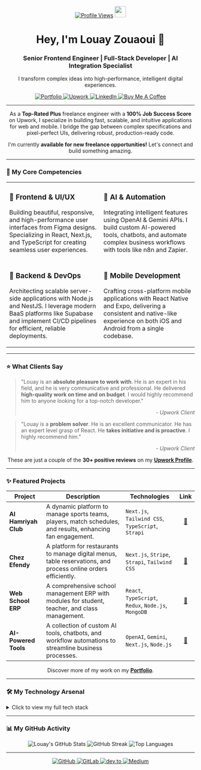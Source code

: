 <!--
*
*  Hi, I'm Louay Zouaoui! 👋
*
*  This README is designed to be a living document showcasing my skills and projects.
*  Feel free to connect with me on any of the platforms below!
*
-->

<div align="center">
  <a href="https://www.upwork.com/freelancers/louay" target="_blank"><img src="https://komarev.com/ghpvc/?username=louay24&label=Profile%20Views&color=6fda44&style=flat-square" alt="Profile Views"/></a>
  <img src="https://media.giphy.com/media/hvRJCLFzcasrR4ia7z/giphy.gif" width="30px" />
</div>

<div align="center">
  <h1>Hey, I'm Louay Zouaoui 🚀</h1>
  <h3>Senior Frontend Engineer | Full-Stack Developer | AI Integration Specialist</h3>
  <p>I transform complex ideas into high-performance, intelligent digital experiences.</p>
</div>

<p align="center">
  <a href="https://www.louayzouaoui.com/" target="_blank">
    <img src="https://img.shields.io/badge/Portfolio-000000?style=for-the-badge&logo=About.me&logoColor=white" alt="Portfolio">
  </a>
  <a href="https://www.upwork.com/freelancers/louay" target="_blank">
    <img src="https://img.shields.io/badge/Upwork-Top%20Rated%20Plus-6FDA44?style=for-the-badge&logo=Upwork&logoColor=white" alt="Upwork">
  </a>
  <a href="https://www.linkedin.com/in/louayzouaoui/" target="_blank">
    <img src="https://img.shields.io/badge/LinkedIn-0077B5?style=for-the-badge&logo=linkedin&logoColor=white" alt="LinkedIn">
  </a>
  <a href="https://buymeacoffee.com/zlouay4520y" target="_blank">
    <img src="https://img.shields.io/badge/Buy%20Me%20A%20Coffee-FFDD00?style=for-the-badge&logo=buy-me-a-coffee&logoColor=black" alt="Buy Me A Coffee">
  </a>
</p>

---

<div align="center">
  <p>
    As a <strong>Top-Rated Plus</strong> freelance engineer with a <strong>100% Job Success Score</strong> on Upwork, I specialize in building fast, scalable, and intuitive applications for web and mobile. I bridge the gap between complex specifications and pixel-perfect UIs, delivering robust, production-ready code.
  </p>
  
  <p>
    I'm currently <strong>available for new freelance opportunities!</strong> Let's connect and build something amazing.
  </p>
</div>

---

### 🎯 My Core Competencies

<table>
  <tr>
    <td width="50%" valign="top">
      <h3>🚀 Frontend & UI/UX</h3>
      <p>Building beautiful, responsive, and high-performance user interfaces from Figma designs. Specializing in React, Next.js, and TypeScript for creating seamless user experiences.</p>
    </td>
    <td width="50%" valign="top">
      <h3>🤖 AI & Automation</h3>
      <p>Integrating intelligent features using OpenAI & Gemini APIs. I build custom AI-powered tools, chatbots, and automate complex business workflows with tools like n8n and Zapier.</p>
    </td>
  </tr>
  <tr>
    <td width="50%" valign="top">
      <h3>🔧 Backend & DevOps</h3>
      <p>Architecting scalable server-side applications with Node.js and NestJS. I leverage modern BaaS platforms like Supabase and implement CI/CD pipelines for efficient, reliable deployments.</p>
    </td>
    <td width="50%" valign="top">
      <h3>📱 Mobile Development</h3>
      <p>Crafting cross-platform mobile applications with React Native and Expo, delivering a consistent and native-like experience on both iOS and Android from a single codebase.</p>
    </td>
  </tr>
</table>

---

### ⭐ What Clients Say

> "Louay is an **absolute pleasure to work with**. He is an expert in his field, and he is very communicative and professional. He delivered **high-quality work on time and on budget**. I would highly recommend him to anyone looking for a top-notch developer."
>
> <p align="right"><em>- Upwork Client</em></p>

> "Louay is a **problem solver**. He is an excellent communicator. He has an expert level grasp of React. He **takes initiative and is proactive**. I highly recommend him."
>
> <p align="right"><em>- Upwork Client</em></p>

<p align="center">
  These are just a couple of the <strong>30+ positive reviews</strong> on my <a href="https://www.upwork.com/freelancers/louay" target="_blank"><strong>Upwork Profile</strong></a>.
</p>

---

### ✨ Featured Projects

| Project              | Description                                                                                                    | Technologies                                         |                      Link                      |
| -------------------- | -------------------------------------------------------------------------------------------------------------- | ---------------------------------------------------- | :--------------------------------------------: |
| **Al Hamriyah Club** | A dynamic platform to manage sports teams, players, match schedules, and results, enhancing fan engagement.    | `Next.js`, `Tailwind CSS`, `TypeScript`, `Strapi`    |      [🔗](https://www.alhamriyahclub.ae/)      |
| **Chez Efendy**      | A platform for restaurants to manage digital menus, table reservations, and process online orders efficiently. | `Next.js`, `Stripe`, `Strapi`, `Tailwind CSS`        |         [🔗](https://chezeffendy.com)          |
| **Web School ERP**   | A comprehensive school management ERP with modules for student, teacher, and class management.                 | `React`, `TypeScript`, `Redux`, `Node.js`, `MongoDB` | [🔗](https://github.com/Louay24/WebSchool-ERP) |
| **AI-Powered Tools** | A collection of custom AI tools, chatbots, and workflow automations to streamline business processes.          | `OpenAI`, `Gemini`, `Next.js`, `Node.js`             |      [🔗](https://www.louayzouaoui.com/)       |

<p align="center">
  Discover more of my work on my <a href="https://www.louayzouaoui.com/" target="_blank"><strong>Portfolio</strong></a>.
</p>

---

### 🛠️ My Technology Arsenal

<details>
<summary>Click to view my full tech stack</summary>

#### Frontend

<p>
    <img src="https://img.shields.io/badge/React-20232A?style=for-the-badge&logo=react&logoColor=61DAFB" alt="React">
    <img src="https://img.shields.io/badge/Next.js-000000?style=for-the-badge&logo=nextdotjs&logoColor=white" alt="Next.js">
    <img src="https://img.shields.io/badge/TypeScript-3178C6?style=for-the-badge&logo=typescript&logoColor=white" alt="TypeScript">
    <img src="https://img.shields.io/badge/Tailwind_CSS-38B2AC?style=for-the-badge&logo=tailwind-css&logoColor=white" alt="Tailwind CSS">
    <img src="https://img.shields.io/badge/shadcn/ui-000000?style=for-the-badge" alt="Shadcn/UI">
    <img src="https://img.shields.io/badge/React_Native-20232A?style=for-the-badge&logo=react&logoColor=61DAFB" alt="React Native">
    <img src="https://img.shields.io/badge/Expo-000020?style=for-the-badge&logo=expo&logoColor=white" alt="Expo">
</p>

#### Backend & DevOps

<p>
    <img src="https://img.shields.io/badge/Node.js-339933?style=for-the-badge&logo=nodedotjs&logoColor=white" alt="Node.js">
    <img src="https://img.shields.io/badge/NestJS-E0234E?style=for-the-badge&logo=nestjs&logoColor=white" alt="NestJS">
    <img src="https://img.shields.io/badge/Supabase-3FCF8E?style=for-the-badge&logo=supabase&logoColor=white" alt="Supabase">
    <img src="https://img.shields.io/badge/CI/CD-000000?style=for-the-badge&logo=github-actions&logoColor=white" alt="CI/CD">
</p>

#### AI & Automation

<p>
    <img src="https://img.shields.io/badge/OpenAI-412991?style=for-the-badge&logo=openai&logoColor=white" alt="OpenAI">
    <img src="https://img.shields.io/badge/Gemini-8E75A3?style=for-the-badge&logo=google-gemini&logoColor=white" alt="Gemini">
    <img src="https://img.shields.io/badge/n8n-1A1A1A?style=for-the-badge&logo=n8n&logoColor=white" alt="n8n">
    <img src="https://img.shields.io/badge/Zapier-FF4A00?style=for-the-badge&logo=zapier&logoColor=white" alt="Zapier">
    <img src="https://img.shields.io/badge/Make-000000?style=for-the-badge&logo=make&logoColor=white" alt="Make">
    <img src="https://img.shields.io/badge/Sanity-F03E2F?style=for-the-badge&logo=sanity&logoColor=white" alt="Sanity">
    <img src="https://img.shields.io/badge/Strapi-2E7EEA?style=for-the-badge&logo=strapi&logoColor=white" alt="Strapi">
</p>
</details>

---

### 📊 My GitHub Activity

<p align="center">
  <img src="https://github-readme-stats.vercel.app/api?username=Louay24&show_icons=true&theme=radical&rank_icon=github&count_private=true&hide_border=true" alt="Louay's GitHub Stats" />
  <img src="https://github-readme-streak-stats.vercel.app/?user=Louay24&theme=radical&hide_border=true" alt="GitHub Streak" />
  <img src="https://github-readme-stats.vercel.app/api/top-langs/?username=Louay24&layout=compact&theme=radical&hide_border=true" alt="Top Languages" />
</p>

---

<p align="center">
  <a href="https://github.com/Louay24" target="_blank">
    <img src="https://img.shields.io/badge/GitHub-181717?style=for-the-badge&logo=github&logoColor=white" alt="GitHub">
  </a>
  <a href="https://gitlab.com/Louay24" target="_blank">
    <img src="https://img.shields.io/badge/GitLab-FC6D26?style=for-the-badge&logo=gitlab&logoColor=white" alt="GitLab">
  </a>
  <a href="https://dev.to/louay24" target="_blank">
    <img src="https://img.shields.io/badge/dev.to-0A0A0A?style=for-the-badge&logo=dev.to&logoColor=white" alt="dev.to">
  </a>
  <a href="https://medium.com/@zlouay452003" target="_blank">
    <img src="https://img.shields.io/badge/Medium-000000?style=for-the-badge&logo=medium&logoColor=white" alt="Medium">
  </a>
</p>
